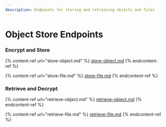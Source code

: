 ```yaml
---
description: Endpoints for storing and retrieving objects and files
---
```


# Object Store Endpoints

### Encrypt and Store

{% content-ref url="store-object.md" %}
[store-object.md](store-object.md)
{% endcontent-ref %}

{% content-ref url="store-file.md" %}
[store-file.md](store-file.md)
{% endcontent-ref %}

### Retrieve and Decrypt

{% content-ref url="retrieve-object.md" %}
[retrieve-object.md](retrieve-object.md)
{% endcontent-ref %}

{% content-ref url="retrieve-file.md" %}
[retrieve-file.md](retrieve-file.md)
{% endcontent-ref %}
